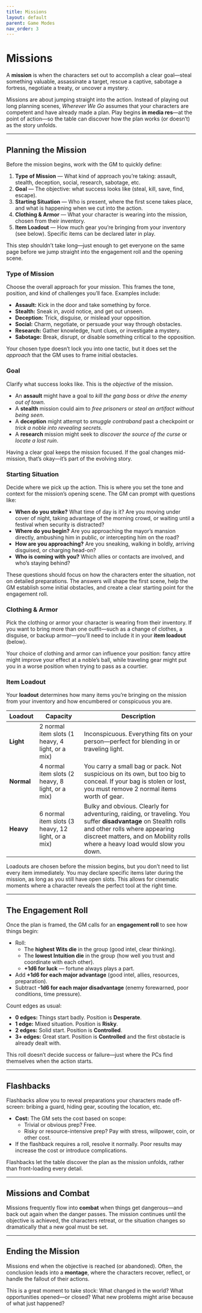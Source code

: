 ```yaml
---
title: Missions
layout: default
parent: Game Modes
nav_order: 3
---
```

# Missions  

A **mission** is when the characters set out to accomplish a clear goal—steal something valuable, assassinate a target, rescue a captive, sabotage a fortress, negotiate a treaty, or uncover a mystery.  

Missions are about jumping straight into the action. Instead of playing out long planning scenes, *Wherever We Go* assumes that your characters are competent and have already made a plan. Play begins **in media res**—at the point of action—so the table can discover how the plan works (or doesn’t) as the story unfolds.

---

## Planning the Mission  

Before the mission begins, work with the GM to quickly define:  

1. **Type of Mission** — What kind of approach you’re taking: assault, stealth, deception, social, research, sabotage, etc.  
2. **Goal** — The objective: what success looks like (steal, kill, save, find, escape).  
3. **Starting Situation** — Who is present, where the first scene takes place, and what is happening when we cut into the action.  
4. **Clothing & Armor** — What your character is wearing into the mission, chosen from their inventory.  
5. **Item Loadout** — How much gear you’re bringing from your inventory (see below). Specific items can be declared later in play.  

This step shouldn’t take long—just enough to get everyone on the same page before we jump straight into the engagement roll and the opening scene.  

### Type of Mission  

Choose the overall approach for your mission. This frames the tone, position, and kind of challenges you’ll face. Examples include:  

- **Assault:** Kick in the door and take something by force.  
- **Stealth:** Sneak in, avoid notice, and get out unseen.  
- **Deception:** Trick, disguise, or mislead your opposition.  
- **Social:** Charm, negotiate, or persuade your way through obstacles.  
- **Research:** Gather knowledge, hunt clues, or investigate a mystery.  
- **Sabotage:** Break, disrupt, or disable something critical to the opposition.  

Your chosen type doesn’t lock you into one tactic, but it does set the *approach* that the GM uses to frame initial obstacles.  

### Goal  

Clarify what success looks like. This is the *objective* of the mission.  

- An **assault** might have a goal to *kill the gang boss* or *drive the enemy out of town*.  
- A **stealth** mission could aim to *free prisoners* or *steal an artifact without being seen*.  
- A **deception** might attempt to *smuggle contraband* past a checkpoint or *trick a noble into revealing secrets*.  
- A **research** mission might seek to *discover the source of the curse* or *locate a lost ruin*.  

Having a clear goal keeps the mission focused. If the goal changes mid-mission, that’s okay—it’s part of the evolving story.  

### Starting Situation  

Decide where we pick up the action. This is where you set the tone and context for the mission’s opening scene. The GM can prompt with questions like:  

- **When do you strike?** What time of day is it? Are you moving under cover of night, taking advantage of the morning crowd, or waiting until a festival when security is distracted?
- **Where do you begin?** Are you approaching the mayor’s mansion directly, ambushing him in public, or intercepting him on the road?
- **How are you approaching?** Are you sneaking, walking in boldly, arriving disguised, or charging head-on?
- **Who is coming with you?** Which allies or contacts are involved, and who’s staying behind?  

These questions should focus on how the characters enter the situation, not on detailed preparations. The answers will shape the first scene, help the GM establish some initial obstacles, and create a clear starting point for the engagement roll.

### Clothing & Armor  

Pick the clothing or armor your character is wearing from their inventory. If you want to bring more than one outfit—such as a change of clothes, a disguise, or backup armor—you’ll need to include it in your **item loadout** (below).  

Your choice of clothing and armor can influence your position: fancy attire might improve your effect at a noble’s ball, while traveling gear might put you in a worse position when trying to pass as a courtier.  

### Item Loadout  

Your **loadout** determines how many items you’re bringing on the mission from your inventory and how encumbered or conspicuous you are.  

| Loadout | Capacity | Description |
|--------|----------|-------------|
| **Light** | 2 normal item slots (1 heavy, 4 light, or a mix) | Inconspicuous. Everything fits on your person—perfect for blending in or traveling light. |
| **Normal** | 4 normal item slots (2 heavy, 8 light, or a mix) | You carry a small bag or pack. Not suspicious on its own, but too big to conceal. If your bag is stolen or lost, you must remove 2 normal items worth of gear. |
| **Heavy** | 6 normal item slots (3 heavy, 12 light, or a mix) | Bulky and obvious. Clearly for adventuring, raiding, or traveling. You suffer **disadvantage** on Stealth rolls and other rolls where appearing discreet matters, and on Mobility rolls where a heavy load would slow you down. |

Loadouts are chosen before the mission begins, but you don’t need to list every item immediately. You may declare specific items later during the mission, as long as you still have open slots. This allows for cinematic moments where a character reveals the perfect tool at the right time.

---

## The Engagement Roll  

Once the plan is framed, the GM calls for an **engagement roll** to see how things begin:  

- Roll:  
  - The **highest Wits die** in the group (good intel, clear thinking).  
  - The **lowest Intuition die** in the group (how well you trust and coordinate with each other).  
  - **+1d6 for luck** — fortune always plays a part.  
- Add **+1d6 for each major advantage** (good intel, allies, resources, preparation).  
- Subtract **-1d6 for each major disadvantage** (enemy forewarned, poor conditions, time pressure).  

Count edges as usual:  

- **0 edges:** Things start badly. Position is **Desperate**.  
- **1 edge:** Mixed situation. Position is **Risky**.  
- **2 edges:** Solid start. Position is **Controlled**.  
- **3+ edges:** Great start. Position is **Controlled** and the first obstacle is already dealt with.  

This roll doesn’t decide success or failure—just where the PCs find themselves when the action starts.

---

## Flashbacks  

Flashbacks allow you to reveal preparations your characters made off-screen: bribing a guard, hiding gear, scouting the location, etc.  

- **Cost:** The GM sets the cost based on scope:  
  - Trivial or obvious prep? Free.  
  - Risky or resource-intensive prep? Pay with stress, willpower, coin, or other cost.  
- If the flashback requires a roll, resolve it normally. Poor results may increase the cost or introduce complications.  

Flashbacks let the table discover the plan as the mission unfolds, rather than front-loading every detail.

---

## Missions and Combat  

Missions frequently flow into **combat** when things get dangerous—and back out again when the danger passes. The mission continues until the objective is achieved, the characters retreat, or the situation changes so dramatically that a new goal must be set.

---

## Ending the Mission  

Missions end when the objective is reached (or abandoned). Often, the conclusion leads into a **montage**, where the characters recover, reflect, or handle the fallout of their actions.  

This is a great moment to take stock: What changed in the world? What opportunities opened—or closed? What new problems might arise because of what just happened?
